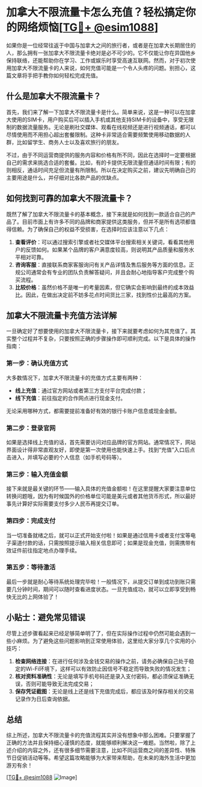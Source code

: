 # 加拿大不限流量卡怎么充值？轻松搞定你的网络烦恼[[TG💪+ @esim1088](https://t.me/s/esim1088)]

如果你是一位经常往返于中国与加拿大之间的旅行者，或者是在加拿大长期居住的人，那么拥有一张加拿大不限流量卡绝对是必不可少的。它不仅能让你在异国他乡保持联络，还能帮助你在学习、工作或娱乐时享受高速互联网。然而，对于初次使用加拿大不限流量卡的人来说，如何充值可能是一个令人头疼的问题。别担心，这篇文章将手把手教你如何轻松完成充值。

## 什么是加拿大不限流量卡？

首先，我们来了解一下加拿大不限流量卡是什么。简单来说，这是一种可以在加拿大使用的SIM卡，用户购买后可以插入手机或其他支持SIM卡的设备中，享受无限制的数据流量服务。无论是刷社交媒体、观看在线视频还是进行视频通话，都可以尽情使用而不用担心超出套餐限制。这种卡非常适合需要频繁使用移动数据的人群，比如留学生、商务人士以及喜欢旅行的朋友。

不过，由于不同运营商提供的服务内容和价格有所不同，因此在选择时一定要根据自己的需求来挑选合适的套餐。比如，有的卡提供无限流量但通话时间有限；有的则相反，通话时间充足但流量有所限制。所以在决定购买之前，建议先明确自己的主要用途是什么，并仔细对比各款产品的优缺点。

## 如何找到可靠的加拿大不限流量卡？

既然了解了加拿大不限流量卡的基本概念，接下来就是如何找到一款适合自己的产品了。目前市面上有许多不同的品牌和商家提供这类服务，但并不是所有选项都值得信赖。为了确保自己的权益不受损害，在选择时应该注意以下几点：

1. **查看评价**：可以通过搜索引擎或者社交媒体平台搜索相关关键词，看看其他用户的反馈如何。如果某个品牌的客户满意度较高，则说明其产品质量和服务水平相对可靠。
2. **咨询客服**：直接联系商家客服询问有关产品详情及售后服务等方面的信息。正规公司通常会有专业的团队负责解答疑问，并且会耐心地指导客户完成整个购买流程。
3. **比较价格**：虽然价格不是唯一的考量因素，但它确实会影响到最终的成本效益比。因此，在做出决定前不妨多花点时间货比三家，找到性价比最高的方案。

## 加拿大不限流量卡充值方法详解

一旦确定好了想要使用的加拿大不限流量卡，接下来就要考虑如何为其充值了。其实整个过程并不复杂，只要按照正确的步骤操作即可顺利完成。以下是具体的操作指南：

### 第一步：确认充值方式
大多数情况下，加拿大不限流量卡的充值方式主要有两种：
- **线上充值**：通过官方网站或者第三方支付平台完成付款；
- **线下充值**：前往指定的合作网点进行现金支付。

无论采用哪种方式，都需要提前准备好有效的银行卡账户信息或现金金额。

### 第二步：登录官网
如果是选择线上充值的话，首先需要访问对应品牌的官方网站。通常情况下，网站界面设计得非常直观友好，即使是第一次使用也能快速上手。找到“充值”入口后点击进入，并填写必要的个人信息（如手机号码等）。

### 第三步：输入充值金额
接下来就是最关键的环节——输入具体的充值金额啦！在这里提醒大家要注意单位转换问题哦，因为有时候国外的价格单位可能是美元或者其他货币形式，所以最好事先计算好实际需要支付多少人民币再提交订单。

### 第四步：完成支付
当一切准备就绪之后，就可以正式开始支付啦！如果是通过信用卡或者支付宝等电子渠道付款的话，只需按照提示输入相关信息即可；如果是现金充值，则需携带有效证件前往指定地点办理手续。

### 第五步：等待激活
最后一步就是耐心等待系统处理完毕啦！一般情况下，从提交订单到成功到账只需要几分钟时间，期间可以随时查看进度状态。一旦充值成功，就可以立即享受到畅快无比的上网体验了！

## 小贴士：避免常见错误

尽管上述步骤看起来已经足够简单明了了，但在实际操作过程中仍然可能会遇到一些小麻烦。为了避免这些问题影响到正常使用体验，这里给大家分享几个实用的小技巧：

1. **检查网络连接**：在进行任何涉及金钱交易的操作之前，请务必确保自己处于稳定的Wi-Fi环境下，这样可以有效防止因信号不稳定而导致失败的情况发生；
2. **核对资料准确性**：无论是填写手机号码还是录入支付密码，都必须保证准确无误，否则可能导致无法完成交易；
3. **保存凭证截图**：无论是线上还是线下充值完成后，都应该及时保存相关的交易记录作为日后查询依据。

## 总结

综上所述，加拿大不限流量卡的充值流程其实并没有想象中那么困难。只要掌握了正确的方法并且保持细心谨慎的态度，就能够顺利解决这一难题。当然啦，除了上述介绍的内容之外，还有很多细节需要注意，比如不同运营商之间的差异性、特殊节日促销活动等等。希望这篇攻略能够为大家带来帮助，在未来的海外生活中更加游刃有余！

[[TG💪+ @esim1088](https://t.me/s/esim1088) ![Image](https://i.postimg.cc/4NQfJmqS/Snipaste-2025-05-13-00-14-12.png)]